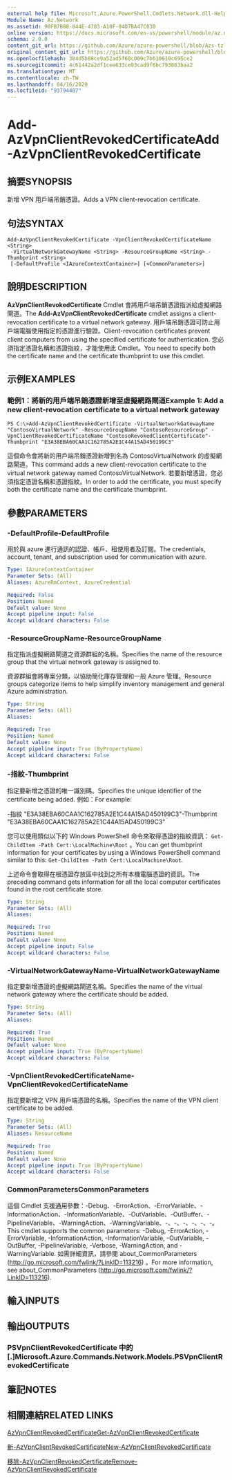 ```yaml
---
external help file: Microsoft.Azure.PowerShell.Cmdlets.Network.dll-Help.xml
Module Name: Az.Network
ms.assetid: 90FB7B88-844E-4783-A10F-04D7BA47C030
online version: https://docs.microsoft.com/en-us/powershell/module/az.network/add-azvpnclientrevokedcertificate
schema: 2.0.0
content_git_url: https://github.com/Azure/azure-powershell/blob/Azs-tzl/src/Network/Network/help/Add-AzVpnClientRevokedCertificate.md
original_content_git_url: https://github.com/Azure/azure-powershell/blob/Azs-tzl/src/Network/Network/help/Add-AzVpnClientRevokedCertificate.md
ms.openlocfilehash: 384d5b88ce9a52ad5f68c009c7b610610c695ce2
ms.sourcegitcommit: 4c61442a2df1cee633ce93cad9f6bc793803baa2
ms.translationtype: MT
ms.contentlocale: zh-TW
ms.lasthandoff: 04/16/2020
ms.locfileid: "93794487"
---
```

# <span data-ttu-id="9aab8-101">Add-AzVpnClientRevokedCertificate</span><span class="sxs-lookup"><span data-stu-id="9aab8-101">Add-AzVpnClientRevokedCertificate</span></span>

## <span data-ttu-id="9aab8-102">摘要</span><span class="sxs-lookup"><span data-stu-id="9aab8-102">SYNOPSIS</span></span>
<span data-ttu-id="9aab8-103">新增 VPN 用戶端吊銷憑證。</span><span class="sxs-lookup"><span data-stu-id="9aab8-103">Adds a VPN client-revocation certificate.</span></span>

## <span data-ttu-id="9aab8-104">句法</span><span class="sxs-lookup"><span data-stu-id="9aab8-104">SYNTAX</span></span>

```
Add-AzVpnClientRevokedCertificate -VpnClientRevokedCertificateName <String>
 -VirtualNetworkGatewayName <String> -ResourceGroupName <String> -Thumbprint <String>
 [-DefaultProfile <IAzureContextContainer>] [<CommonParameters>]
```

## <span data-ttu-id="9aab8-105">說明</span><span class="sxs-lookup"><span data-stu-id="9aab8-105">DESCRIPTION</span></span>
<span data-ttu-id="9aab8-106">**AzVpnClientRevokedCertificate** Cmdlet 會將用戶端吊銷憑證指派給虛擬網路閘道。</span><span class="sxs-lookup"><span data-stu-id="9aab8-106">The **Add-AzVpnClientRevokedCertificate** cmdlet assigns a client-revocation certificate to a virtual network gateway.</span></span>
<span data-ttu-id="9aab8-107">用戶端吊銷憑證可防止用戶端電腦使用指定的憑證進行驗證。</span><span class="sxs-lookup"><span data-stu-id="9aab8-107">Client-revocation certificates prevent client computers from using the specified certificate for authentication.</span></span>
<span data-ttu-id="9aab8-108">您必須指定憑證名稱和憑證指紋，才能使用此 Cmdlet。</span><span class="sxs-lookup"><span data-stu-id="9aab8-108">You need to specify both the certificate name and the certificate thumbprint to use this cmdlet.</span></span>

## <span data-ttu-id="9aab8-109">示例</span><span class="sxs-lookup"><span data-stu-id="9aab8-109">EXAMPLES</span></span>

### <span data-ttu-id="9aab8-110">範例1：將新的用戶端吊銷憑證新增至虛擬網路閘道</span><span class="sxs-lookup"><span data-stu-id="9aab8-110">Example 1: Add a new client-revocation certificate to a virtual network gateway</span></span>
```
PS C:\>Add-AzVpnClientRevokedCertificate -VirtualNetworkGatewayName "ContosoVirtualNetwork" -ResourceGroupName "ContosoResourceGroup" -VpnClientRevokedCertificateName "ContosoRevokedClientCertificate"-Thumbprint "E3A38EBA60CAA1C162785A2E1C44A15AD450199C3"
```

<span data-ttu-id="9aab8-111">這個命令會將新的用戶端吊銷憑證新增到名為 ContosoVirtualNetwork 的虛擬網路閘道。</span><span class="sxs-lookup"><span data-stu-id="9aab8-111">This command adds a new client-revocation certificate to the virtual network gateway named ContosoVirtualNetwork.</span></span>
<span data-ttu-id="9aab8-112">若要新增憑證，您必須指定憑證名稱和憑證指紋。</span><span class="sxs-lookup"><span data-stu-id="9aab8-112">In order to add the certificate, you must specify both the certificate name and the certificate thumbprint.</span></span>

## <span data-ttu-id="9aab8-113">參數</span><span class="sxs-lookup"><span data-stu-id="9aab8-113">PARAMETERS</span></span>

### <span data-ttu-id="9aab8-114">-DefaultProfile</span><span class="sxs-lookup"><span data-stu-id="9aab8-114">-DefaultProfile</span></span>
<span data-ttu-id="9aab8-115">用於與 azure 進行通訊的認證、帳戶、租使用者及訂閱。</span><span class="sxs-lookup"><span data-stu-id="9aab8-115">The credentials, account, tenant, and subscription used for communication with azure.</span></span>

```yaml
Type: IAzureContextContainer
Parameter Sets: (All)
Aliases: AzureRmContext, AzureCredential

Required: False
Position: Named
Default value: None
Accept pipeline input: False
Accept wildcard characters: False
```

### <span data-ttu-id="9aab8-116">-ResourceGroupName</span><span class="sxs-lookup"><span data-stu-id="9aab8-116">-ResourceGroupName</span></span>
<span data-ttu-id="9aab8-117">指定指派虛擬網路閘道之資源群組的名稱。</span><span class="sxs-lookup"><span data-stu-id="9aab8-117">Specifies the name of the resource group that the virtual network gateway is assigned to.</span></span>

<span data-ttu-id="9aab8-118">資源群組會將專案分類，以協助簡化庫存管理和一般 Azure 管理。</span><span class="sxs-lookup"><span data-stu-id="9aab8-118">Resource groups categorize items to help simplify inventory management and general Azure administration.</span></span>

```yaml
Type: String
Parameter Sets: (All)
Aliases: 

Required: True
Position: Named
Default value: None
Accept pipeline input: True (ByPropertyName)
Accept wildcard characters: False
```

### <span data-ttu-id="9aab8-119">-指紋</span><span class="sxs-lookup"><span data-stu-id="9aab8-119">-Thumbprint</span></span>
<span data-ttu-id="9aab8-120">指定要新增之憑證的唯一識別碼。</span><span class="sxs-lookup"><span data-stu-id="9aab8-120">Specifies the unique identifier of the certificate being added.</span></span>
<span data-ttu-id="9aab8-121">例如：</span><span class="sxs-lookup"><span data-stu-id="9aab8-121">For example:</span></span>

<span data-ttu-id="9aab8-122">-指紋 "E3A38EBA60CAA1C162785A2E1C44A15AD450199C3"</span><span class="sxs-lookup"><span data-stu-id="9aab8-122">-Thumbprint "E3A38EBA60CAA1C162785A2E1C44A15AD450199C3"</span></span>

<span data-ttu-id="9aab8-123">您可以使用類似以下的 Windows PowerShell 命令來取得憑證的指紋資訊： `Get-ChildItem -Path Cert:\LocalMachine\Root` 。</span><span class="sxs-lookup"><span data-stu-id="9aab8-123">You can get thumbprint information for your certificates by using a Windows PowerShell command similar to this: `Get-ChildItem -Path Cert:\LocalMachine\Root`.</span></span>

<span data-ttu-id="9aab8-124">上述命令會取得在根憑證存放區中找到之所有本機電腦憑證的資訊。</span><span class="sxs-lookup"><span data-stu-id="9aab8-124">The preceding command gets information for all the local computer certificates found in the root certificate store.</span></span>

```yaml
Type: String
Parameter Sets: (All)
Aliases: 

Required: True
Position: Named
Default value: None
Accept pipeline input: False
Accept wildcard characters: False
```

### <span data-ttu-id="9aab8-125">-VirtualNetworkGatewayName</span><span class="sxs-lookup"><span data-stu-id="9aab8-125">-VirtualNetworkGatewayName</span></span>
<span data-ttu-id="9aab8-126">指定要新增憑證的虛擬網路閘道名稱。</span><span class="sxs-lookup"><span data-stu-id="9aab8-126">Specifies the name of the virtual network gateway where the certificate should be added.</span></span>

```yaml
Type: String
Parameter Sets: (All)
Aliases: 

Required: True
Position: Named
Default value: None
Accept pipeline input: True (ByPropertyName)
Accept wildcard characters: False
```

### <span data-ttu-id="9aab8-127">-VpnClientRevokedCertificateName</span><span class="sxs-lookup"><span data-stu-id="9aab8-127">-VpnClientRevokedCertificateName</span></span>
<span data-ttu-id="9aab8-128">指定要新增之 VPN 用戶端憑證的名稱。</span><span class="sxs-lookup"><span data-stu-id="9aab8-128">Specifies the name of the VPN client certificate to be added.</span></span>

```yaml
Type: String
Parameter Sets: (All)
Aliases: ResourceName

Required: True
Position: Named
Default value: None
Accept pipeline input: True (ByPropertyName)
Accept wildcard characters: False
```

### <span data-ttu-id="9aab8-129">CommonParameters</span><span class="sxs-lookup"><span data-stu-id="9aab8-129">CommonParameters</span></span>
<span data-ttu-id="9aab8-130">這個 Cmdlet 支援通用參數：-Debug、-ErrorAction、-ErrorVariable、-InformationAction、-InformationVariable、-OutVariable、-OutBuffer、-PipelineVariable、-WarningAction、-WarningVariable、-、-、-、-、-、-。</span><span class="sxs-lookup"><span data-stu-id="9aab8-130">This cmdlet supports the common parameters: -Debug, -ErrorAction, -ErrorVariable, -InformationAction, -InformationVariable, -OutVariable, -OutBuffer, -PipelineVariable, -Verbose, -WarningAction, and -WarningVariable.</span></span> <span data-ttu-id="9aab8-131">如需詳細資訊，請參閱 about_CommonParameters (http://go.microsoft.com/fwlink/?LinkID=113216) 。</span><span class="sxs-lookup"><span data-stu-id="9aab8-131">For more information, see about_CommonParameters (http://go.microsoft.com/fwlink/?LinkID=113216).</span></span>

## <span data-ttu-id="9aab8-132">輸入</span><span class="sxs-lookup"><span data-stu-id="9aab8-132">INPUTS</span></span>

## <span data-ttu-id="9aab8-133">輸出</span><span class="sxs-lookup"><span data-stu-id="9aab8-133">OUTPUTS</span></span>

### <span data-ttu-id="9aab8-134">PSVpnClientRevokedCertificate 中的 [.]</span><span class="sxs-lookup"><span data-stu-id="9aab8-134">Microsoft.Azure.Commands.Network.Models.PSVpnClientRevokedCertificate</span></span>

## <span data-ttu-id="9aab8-135">筆記</span><span class="sxs-lookup"><span data-stu-id="9aab8-135">NOTES</span></span>

## <span data-ttu-id="9aab8-136">相關連結</span><span class="sxs-lookup"><span data-stu-id="9aab8-136">RELATED LINKS</span></span>

[<span data-ttu-id="9aab8-137">AzVpnClientRevokedCertificate</span><span class="sxs-lookup"><span data-stu-id="9aab8-137">Get-AzVpnClientRevokedCertificate</span></span>](./Get-AzVpnClientRevokedCertificate.md)

[<span data-ttu-id="9aab8-138">新-AzVpnClientRevokedCertificate</span><span class="sxs-lookup"><span data-stu-id="9aab8-138">New-AzVpnClientRevokedCertificate</span></span>](./New-AzVpnClientRevokedCertificate.md)

[<span data-ttu-id="9aab8-139">移除-AzVpnClientRevokedCertificate</span><span class="sxs-lookup"><span data-stu-id="9aab8-139">Remove-AzVpnClientRevokedCertificate</span></span>](./Remove-AzVpnClientRevokedCertificate.md)


